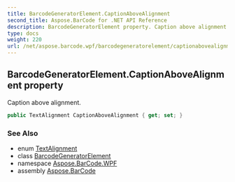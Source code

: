 ```yaml
---
title: BarcodeGeneratorElement.CaptionAboveAlignment
second_title: Aspose.BarCode for .NET API Reference
description: BarcodeGeneratorElement property. Caption above alignment
type: docs
weight: 220
url: /net/aspose.barcode.wpf/barcodegeneratorelement/captionabovealignment/
---
```

## BarcodeGeneratorElement.CaptionAboveAlignment property

Caption above alignment.

```csharp
public TextAlignment CaptionAboveAlignment { get; set; }
```

### See Also

* enum [TextAlignment](../../../aspose.barcode.generation/textalignment/)
* class [BarcodeGeneratorElement](../)
* namespace [Aspose.BarCode.WPF](../../../aspose.barcode.wpf/)
* assembly [Aspose.BarCode](../../../)


